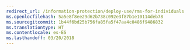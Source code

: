 ```yaml
---
redirect_url: /information-protection/deploy-use/rms-for-individuals
ms.openlocfilehash: 5a5e8f8ee29d62b738c092e3f87b1e10114deb78
ms.sourcegitcommit: 1b44f6bd25b756fa85fa5f47aa4c0486f9486832
ms.translationtype: HT
ms.contentlocale: es-ES
ms.lasthandoff: 03/20/2018
---
```


